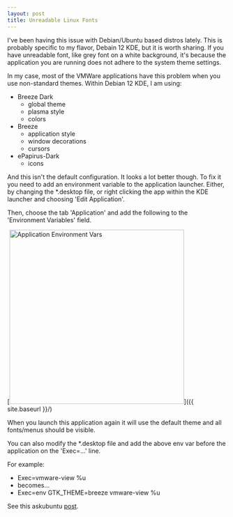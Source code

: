 ```yaml
---
layout: post
title: Unreadable Linux Fonts
---
```


I've been having this issue with Debian/Ubuntu based distros lately. This is probably specific to my flavor, Debain 12 KDE, but it is worth sharing. If you have unreadable font, like grey font on a white background, it's because the application you are running does not adhere to the system theme settings.

In my case, most of the VMWare applications have this problem when you use non-standard themes. Within Debian 12 KDE, I am using:

* Breeze Dark
    - global theme
    - plasma style
    - colors
* Breeze
    - application style
    - window decorations
    - cursors
* ePapirus-Dark
    - icons

And this isn't the default configuration. It looks a lot better though. To fix it you need to add an environment variable to the application launcher. Either, by changing the *.desktop file, or right clicking the app within the KDE launcher and choosing 'Edit Application'.

Then, choose the tab 'Application' and add the following to the 'Environment Variables' field.

[<img src="{{ site.baseurl }}/images/LinuxFonts/app_config.png" alt="Application Environment Vars" style="width: 400px;"/>]({{ site.baseurl }}/)

When you launch this application again it will use the default theme and all fonts/menus should be visible.

You can also modify the *.desktop file and add the above env var before the application on the 'Exec=...' line.

For example:

* Exec=vmware-view %u
* becomes...
* Exec=env GTK_THEME=breeze vmware-view %u

See this askubuntu [post](https://askubuntu.com/questions/1380141/how-do-i-reveal-hidden-obscured-text-in-vmware-horizon-client-linux).